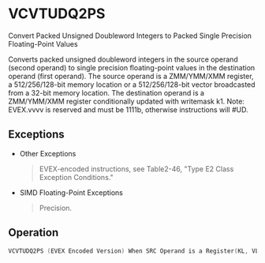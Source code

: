 # VCVTUDQ2PS

Convert Packed Unsigned Doubleword Integers to Packed Single Precision Floating-Point Values

Converts packed unsigned doubleword integers in the source operand (second operand) to single precision floating-point values in the destination operand (first operand).
The source operand is a ZMM/YMM/XMM register, a 512/256/128-bit memory location or a 512/256/128-bit vector broadcasted from a 32-bit memory location.
The destination operand is a ZMM/YMM/XMM register conditionally updated with writemask k1.
Note: EVEX.vvvv is reserved and must be 1111b, otherwise instructions will #UD.

## Exceptions

- Other Exceptions
  > EVEX-encoded instructions, see Table2-46,
  >  "Type E2 Class Exception Conditions."
- SIMD Floating-Point Exceptions
  > Precision.

## Operation

```C
VCVTUDQ2PS (EVEX Encoded Version) When SRC Operand is a Register(KL, VL) = (4, 128), (8, 256), (16, 512)IF (VL = 512) AND (EVEX.b = 1) THENSET_ROUNDING_MODE_FOR_THIS_INSTRUCTION(EVEX.RC);ELSE SET_ROUNDING_MODE_FOR_THIS_INSTRUCTION(MXCSR.RC);FI;FOR j := 0 TO KL-1i := j * 32IF k1[j] OR *no writemask*THEN DEST[i+31:i] :=Convert_UInteger_To_Single_Precision_Floating_Point(SRC[i+31:i])ELSE IF *merging-masking*; merging-maskingTHEN *DEST[i+31:i] remains unchanged*ELSE ; zeroing-maskingDEST[i+31:i] := 0FIFI;VCVTUDQ2PS (EVEX Encoded Version) When SRC Operand is a Memory Source(KL, VL) = (4, 128), (8, 256), (16, 512)FOR j := 0 TO KL-1i := j * 32IF k1[j] OR *no writemask*THEN IF (EVEX.b = 1) THENDEST[i+31:i] :=Convert_UInteger_To_Single_Precision_Floating_Point(SRC[31:0])ELSE DEST[i+31:i] :=Convert_UInteger_To_Single_Precision_Floating_Point(SRC[i+31:i])FI;ELSE IF *merging-masking*; merging-maskingTHEN *DEST[i+31:i] remains unchanged*ELSE ; zeroing-maskingDEST[i+31:i] := 0FIFI;ENDFORDEST[MAXVL-1:VL] := 0Intel C/C++ Compiler Intrinsic EquivalentVCVTUDQ2PS __m512 _mm512_cvtepu32_ps( __m512i a);VCVTUDQ2PS __m512 _mm512_mask_cvtepu32_ps( __m512 s, __mmask16 k, __m512i a);VCVTUDQ2PS __m512 _mm512_maskz_cvtepu32_ps( __mmask16 k, __m512i a);VCVTUDQ2PS __m512 _mm512_cvt_roundepu32_ps( __m512i a, int r);VCVTUDQ2PS __m512 _mm512_mask_cvt_roundepu32_ps( __m512 s, __mmask16 k, __m512i a, int r);VCVTUDQ2PS __m512 _mm512_maskz_cvt_roundepu32_ps( __mmask16 k, __m512i a, int r);VCVTUDQ2PS __m256 _mm256_cvtepu32_ps( __m256i a);VCVTUDQ2PS __m256 _mm256_mask_cvtepu32_ps( __m256 s, __mmask8 k, __m256i a);VCVTUDQ2PS __m256 _mm256_maskz_cvtepu32_ps( __mmask8 k, __m256i a);VCVTUDQ2PS __m128 _mm_cvtepu32_ps( __m128i a);VCVTUDQ2PS __m128 _mm_mask_cvtepu32_ps( __m128 s, __mmask8 k, __m128i a);VCVTUDQ2PS __m128 _mm_maskz_cvtepu32_ps( __mmask8 k, __m128i a);
```
